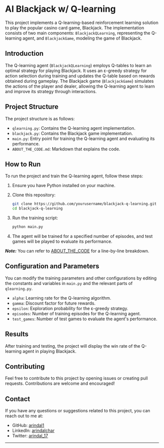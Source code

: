 # AI Blackjack w/ Q-learning

This project implements a Q-learning-based reinforcement learning solution to play the popular casino card game, Blackjack. The implementation consists of two main components: `BlackjackQLearning`, representing the Q-learning agent, and `BlackjackGame`, modeling the game of Blackjack.

## Introduction

The Q-learning agent (`BlackjackQLearning`) employs Q-tables to learn an optimal strategy for playing Blackjack. It uses an ε-greedy strategy for action selection during training and updates the Q-table based on rewards obtained during gameplay. The Blackjack game (`BlackjackGame`) simulates the actions of the player and dealer, allowing the Q-learning agent to learn and improve its strategy through interactions.

## Project Structure

The project structure is as follows:
- `qlearning.py`: Contains the Q-learning agent implementation.
- `blackjack.py`: Contains the Blackjack game implementation.
- `main.py`: Entry point for training the Q-learning agent and evaluating its performance.
- `ABOUT_THE_CODE.md`: Markdown that explains the code.

## How to Run

To run the project and train the Q-learning agent, follow these steps:

1. Ensure you have Python installed on your machine.

2. Clone this repository:
   ```bash
   git clone https://github.com/yourusername/blackjack-q-learning.git
   cd blackjack-q-learning
   ```

3. Run the training script:
   ```bash
   python main.py
   ```

4. The agent will be trained for a specified number of episodes, and test games will be played to evaluate its performance.

***Note:*** You can refer to [ABOUT_THE_CODE](ABOUT_THE_CODE.md) for a line-by-line breakdown.

## Configuration and Parameters

You can modify the training parameters and other configurations by editing the constants and variables in `main.py` and the relevant parts of `qlearning.py`.

- `alpha`: Learning rate for the Q-learning algorithm.
- `gamma`: Discount factor for future rewards.
- `epsilon`: Exploration probability for the ε-greedy strategy.
- `episodes`: Number of training episodes for the Q-learning agent.
- `test_games`: Number of test games to evaluate the agent's performance.

## Results

After training and testing, the project will display the win rate of the Q-learning agent in playing Blackjack.

## Contributing

Feel free to contribute to this project by opening issues or creating pull requests. Contributions are welcome and encouraged!

## Contact

If you have any questions or suggestions related to this project, you can reach out to me at:

- GitHub: [arindal1](https://github.com/arindal1)
- LinkedIn: [arindalchar](https://www.linkedin.com/arindalchar/)
- Twitter: [arindal_17](https://twitter.com/arindal_17)

---

